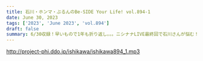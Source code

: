 ```yaml
---
title: 石川・ホンマ・ぶるんのBe-SIDE Your Life! vol.894-1
date: June 30, 2023
tags: ['2023', 'June 2023', 'vol.894']
draft: false
summary: 6/30収録！早いもので1年も折り返し。。。ニシナナLIVE最終回で石川さんが悩む！？
---
```


http://project-phi.ddo.jp/ishikawa/ishikawa894_1.mp3